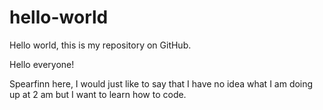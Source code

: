 # hello-world
Hello world, this is my repository on GitHub.

Hello everyone!

Spearfinn here, I would just like to say that I have no idea what I am doing up at 2 am but I want to learn how to code.
